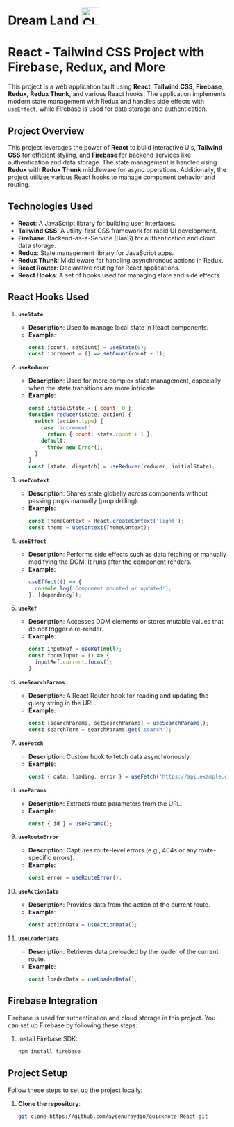 # Dream Land <img src="https://www.svgrepo.com/show/380252/cloud-dream-fantasy-moon-sleep.svg" alt="Cloudy Logo" width="40" style="margin-bottom: -5rem;"> 
# React - Tailwind CSS Project with Firebase, Redux, and More

This project is a web application built using **React**, **Tailwind CSS**, **Firebase**, **Redux**, **Redux Thunk**, and various React hooks. The application implements modern state management with Redux and handles side effects with `useEffect`, while Firebase is used for data storage and authentication.

## Project Overview

This project leverages the power of **React** to build interactive UIs, **Tailwind CSS** for efficient styling, and **Firebase** for backend services like authentication and data storage. The state management is handled using **Redux** with **Redux Thunk** middleware for async operations. Additionally, the project utilizes various React hooks to manage component behavior and routing.

## Technologies Used

- **React**: A JavaScript library for building user interfaces.
- **Tailwind CSS**: A utility-first CSS framework for rapid UI development.
- **Firebase**: Backend-as-a-Service (BaaS) for authentication and cloud data storage.
- **Redux**: State management library for JavaScript apps.
- **Redux Thunk**: Middleware for handling asynchronous actions in Redux.
- **React Router**: Declarative routing for React applications.
- **React Hooks**: A set of hooks used for managing state and side effects.

## React Hooks Used

1. **`useState`**
   - **Description**: Used to manage local state in React components.
   - **Example**:
     ```javascript
     const [count, setCount] = useState(0);
     const increment = () => setCount(count + 1);
     ```

2. **`useReducer`**
   - **Description**: Used for more complex state management, especially when the state transitions are more intricate.
   - **Example**:
     ```javascript
     const initialState = { count: 0 };
     function reducer(state, action) {
       switch (action.type) {
         case 'increment':
           return { count: state.count + 1 };
         default:
           throw new Error();
       }
     }
     const [state, dispatch] = useReducer(reducer, initialState);
     ```

3. **`useContext`**
   - **Description**: Shares state globally across components without passing props manually (prop drilling).
   - **Example**:
     ```javascript
     const ThemeContext = React.createContext('light');
     const theme = useContext(ThemeContext);
     ```

4. **`useEffect`**
   - **Description**: Performs side effects such as data fetching or manually modifying the DOM. It runs after the component renders.
   - **Example**:
     ```javascript
     useEffect(() => {
       console.log('Component mounted or updated');
     }, [dependency]);
     ```

5. **`useRef`**
   - **Description**: Accesses DOM elements or stores mutable values that do not trigger a re-render.
   - **Example**:
     ```javascript
     const inputRef = useRef(null);
     const focusInput = () => {
       inputRef.current.focus();
     };
     ```

6. **`useSearchParams`**
   - **Description**: A React Router hook for reading and updating the query string in the URL.
   - **Example**:
     ```javascript
     const [searchParams, setSearchParams] = useSearchParams();
     const searchTerm = searchParams.get('search');
     ```

7. **`useFetch`**
   - **Description**: Custom hook to fetch data asynchronously.
   - **Example**:
     ```javascript
     const { data, loading, error } = useFetch('https://api.example.com/data');
     ```

8. **`useParams`**
   - **Description**: Extracts route parameters from the URL.
   - **Example**:
     ```javascript
     const { id } = useParams();
     ```

9. **`useRouteError`**
   - **Description**: Captures route-level errors (e.g., 404s or any route-specific errors).
   - **Example**:
     ```javascript
     const error = useRouteError();
     ```

10. **`useActionData`**
    - **Description**: Provides data from the action of the current route.
    - **Example**:
      ```javascript
      const actionData = useActionData();
      ```

11. **`useLoaderData`**
    - **Description**: Retrieves data preloaded by the loader of the current route.
    - **Example**:
      ```javascript
      const loaderData = useLoaderData();
      ```

## Firebase Integration

Firebase is used for authentication and cloud storage in this project. You can set up Firebase by following these steps:

1. Install Firebase SDK:
   ```bash
   npm install firebase
    ```
## Project Setup

Follow these steps to set up the project locally:

1. **Clone the repository**:
   ```bash
   git clone https://github.com/aysenuraydin/quicknote-React.git
   ```

